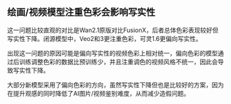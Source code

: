 ## 绘画/视频模型注重色彩会影响写实性

这一问题比较直观的对比是Wan2.1原版对比FusionX，后者总体色彩表现较好但写实性下降。闭源模型中，Veo2和3更注重色彩，可灵1.6更偏向写实性。

出现这一问题的原因可能是偏向写实性的视频色彩上相对统一，偏向色彩的模型通过后训练调整色彩的数据比预训练少，并且注重调色的视频风格不统一，因此会导致写实性下降。

大部分新模型采用了偏向色彩的方向，虽然写实性下降但也是比较好的方案，因为在提升观感的同时降低了AI图片/视频鉴别难度，从而减少造假问题。